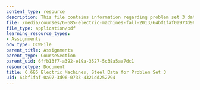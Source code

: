 ```yaml
---
content_type: resource
description: This file contains information regarding problem set 3 data.
file: /media/courses/6-685-electric-machines-fall-2013/64bf1faf0a973d9607334321dd252794_MIT6_685F13_ps03data.pdf
file_type: application/pdf
learning_resource_types:
- Assignments
ocw_type: OCWFile
parent_title: Assignments
parent_type: CourseSection
parent_uid: 6ffb13f7-a392-e19a-3527-5c38a5aa7dc1
resourcetype: Document
title: 6.685 Electric Machines, Steel Data for Problem Set 3
uid: 64bf1faf-0a97-3d96-0733-4321dd252794
---
```

